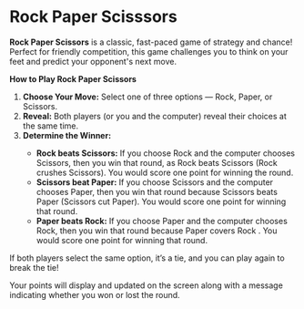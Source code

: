 # Rock Paper Scisssors

<p><b>Rock Paper Scissors</b> is a classic, fast-paced game of strategy and chance! Perfect for friendly competition, this game challenges you to think on your feet and predict your opponent's next move.</p>

<p><b>How to Play Rock Paper Scissors</b></p>

<ol type="1">
<li><b>Choose Your Move:</b> Select one of three options — Rock, Paper, or Scissors.</li>
<li><b>Reveal:</b> Both players (or you and the computer) reveal their choices at the same time.</li>
<li><b>Determine the Winner:</b></li>
<ul>
<li> <b>Rock beats Scissors:</b> If you choose Rock and the computer chooses Scissors, then you win that round, as Rock beats Scissors (Rock crushes Scissors). You would score one point for winning the round.</li>
<li><b>Scissors beat Paper:</b> If you choose Scissors and the computer chooses Paper, then you win that round because Scissors beats Paper (Scissors cut Paper). You would score one point for winning that round.</li>
<li> <b>Paper beats Rock:</b> If you choose Paper and the computer chooses Rock, then you win that round because Paper covers Rock . You would score one point for winning that round.</li></ul>
</ol>
<p>If both players select the same option, it’s a tie, and you can play again to break the tie!</p>

<p>Your points will display and updated on the screen along with a message indicating whether you won or lost the round.</p>

